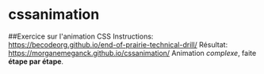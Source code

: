 # cssanimation
##Exercice sur l'animation CSS
Instructions: https://becodeorg.github.io/end-of-prairie-technical-drill/
Résultat: https://morganemeganck.github.io/cssanimation/
Animation *complexe*, faite **étape par étape**.
